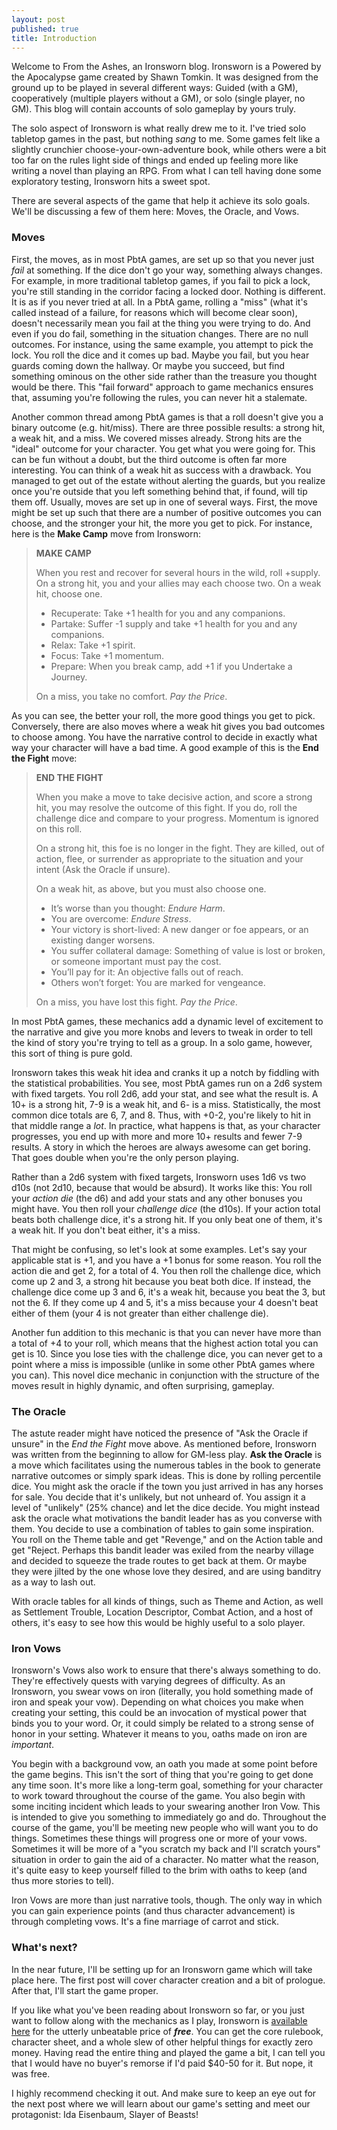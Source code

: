 ```yaml
---
layout: post
published: true
title: Introduction
---
```


Welcome to From the Ashes, an Ironsworn blog.  Ironsworn is a Powered by the Apocalypse game created by Shawn Tomkin. It was designed from the ground up to be played in several different ways: Guided (with a GM), cooperatively (multiple players without a GM), or solo (single player, no GM). This blog will contain accounts of solo gameplay by yours truly.

The solo aspect of Ironsworn is what really drew me to it. I've tried solo tabletop games in the past, but nothing *sang* to me. Some games felt like a slightly crunchier choose-your-own-adventure book, while others were a bit too far on the rules light side of things and ended up feeling more like writing a novel than playing an RPG.  From what I can tell having done some exploratory testing, Ironsworn hits a sweet spot.

There are several aspects of the game that help it achieve its solo goals.  We'll be discussing a few of them here: Moves, the Oracle, and Vows.

### Moves

 First, the moves, as in most PbtA games, are set up so that you never just *fail* at something. If the dice don't go your way, something always changes. For example, in more traditional tabletop games, if you fail to pick a lock, you're still standing in the corridor facing a locked door. Nothing is different. It is as if you never tried at all. In a PbtA game, rolling a "miss" (what it's called instead of a failure, for reasons which will become clear soon), doesn't necessarily mean you fail at the thing you were trying to do. And even if you do fail, something in the situation changes. There are no null outcomes.  For instance, using the same example, you attempt to pick the lock. You roll the dice and it comes up bad. Maybe you fail, but you hear guards coming down the hallway. Or maybe you succeed, but find something ominous on the other side rather than the treasure you thought would be there. This "fail forward" approach to game mechanics ensures that, assuming you're following the rules, you can never hit a stalemate.

Another common thread among PbtA games is that a roll doesn't give you a binary outcome (e.g. hit/miss).
There are three possible results: a strong hit, a weak hit, and a miss.
We covered misses already.
Strong hits are the "ideal" outcome for your character.
You get what you were going for.
This can be fun without a doubt, but the third outcome is often far more interesting.
You can think of a weak hit as success with a drawback.
You managed to get out of the estate without alerting the guards, but you realize once you're outside that you left something behind that, if found, will tip them off.
Usually, moves are set up in one of several ways.
First, the move might be set up such that there are a number of positive outcomes you can choose, and the stronger your hit, the more you get to pick.
For instance, here is the **Make Camp** move from Ironsworn:

> **MAKE CAMP**
> 
> When you rest and recover for several hours in the wild, roll +supply. On a strong hit, you and your allies may each choose two. On a weak hit, choose one.
> 
> - Recuperate: Take +1 health for you and any companions.
> - Partake: Suffer -1 supply and take +1 health for you and any companions.
> - Relax: Take +1 spirit.
> - Focus: Take +1 momentum.
> - Prepare: When you break camp, add +1 if you Undertake a Journey.
>
> On a miss, you take no comfort. _Pay the Price_.

As you can see, the better your roll, the more good things you get to pick.
Conversely, there are also moves where a weak hit gives you bad outcomes to choose among.
You have the narrative control to decide in exactly what way your character will have a bad time.
A good example of this is the **End the Fight** move:

> **END THE FIGHT**
> 
> When you make a move to take decisive action, and score a strong hit, you may resolve the outcome of this fight. If you do, roll the challenge dice and compare to your progress. Momentum is ignored on this roll.
> 
> On a strong hit, this foe is no longer in the fight. They are killed, out of action, flee, or surrender as appropriate to the situation and your intent (Ask the Oracle if unsure).
> 
> On a weak hit, as above, but you must also choose one.
> - It’s worse than you thought: *Endure Harm*.
> - You are overcome: *Endure Stress*.
> - Your victory is short-lived: A new danger or foe appears, or an existing danger worsens.
> - You suffer collateral damage: Something of value is lost or broken, or someone important must pay the cost.
> - You’ll pay for it: An objective falls out of reach.
> - Others won’t forget: You are marked for vengeance.
>
> On a miss, you have lost this fight. *Pay the Price*.

In most PbtA games, these mechanics add a dynamic level of excitement to the narrative and give you more knobs and levers to tweak in order to tell the kind of story you're trying to tell as a group.
In a solo game, however, this sort of thing is pure gold.

Ironsworn takes this weak hit idea and cranks it up a notch by fiddling with the statistical probabilities.
You see, most PbtA games run on a 2d6 system with fixed targets.
You roll 2d6, add your stat, and see what the result is.
A 10+ is a strong hit, 7-9 is a weak hit, and 6- is a miss. Statistically, the most common dice totals are 6, 7, and 8.
Thus, with +0-2, you're likely to hit in that middle range a *lot*.
 In practice, what happens is that, as your character progresses, you end up with more and more 10+ results and fewer 7-9 results.
 A story in which the heroes are always awesome can get boring.
 That goes double when you're the only person playing.

Rather than a 2d6 system with fixed targets, Ironsworn uses 1d6 vs two d10s (not 2d10, because that would be absurd).
It works like this: You roll your *action die* (the d6) and add your stats and any other bonuses you might have.
You then roll your *challenge dice* (the d10s).
If your action total beats both challenge dice, it's a strong hit.
If you only beat one of them, it's a weak hit.
If you don't beat either, it's a miss.

That might be confusing, so let's look at some examples.
Let's say your applicable stat is +1, and you have a +1 bonus for some reason.
You roll the action die and get 2, for a total of 4.
You then roll the challenge dice, which come up 2 and 3, a strong hit because you beat both dice.
If instead, the challenge dice come up 3 and 6, it's a weak hit, because you beat the 3, but not the 6.
If they come up 4 and 5, it's a miss because your 4 doesn't beat either of them (your 4 is not greater than either challenge die).

Another fun addition to this mechanic is that you can never have more than a total of +4 to your roll, which means that the highest action total you can get is 10.
Since you lose ties with the challenge dice, you can never get to a point where a miss is impossible (unlike in some other PbtA games where you can).
This novel dice mechanic in conjunction with the structure of the moves result in highly dynamic, and often surprising, gameplay.

### The Oracle

The astute reader might have noticed the presence of "Ask the Oracle if unsure" in the *End the Fight* move above.
 As mentioned before, Ironsworn was written from the beginning to allow for GM-less play.
 **Ask the Oracle** is a move which facilitates using the numerous tables in the book to generate narrative outcomes or simply spark ideas.
 This is done by rolling percentile dice.
 You might ask the oracle if the town you just arrived in has any horses for sale.
 You decide that it's unlikely, but not unheard of.
 You assign it a level of "unlikely" (25% chance) and let the dice decide.
 You might instead ask the oracle what motivations the bandit leader has as you converse with them.
 You decide to use a combination of tables to gain some inspiration.
 You roll on the Theme table and get "Revenge," and on the Action table and get "Reject.
  Perhaps this bandit leader was exiled from the nearby village and decided to squeeze the trade routes to get back at them.
  Or maybe they were jilted by the one whose love they desired, and are using banditry as a way to lash out. 

With oracle tables for all kinds of things, such as Theme and Action, as well as Settlement Trouble, Location Descriptor, Combat Action, and a host of others, it's easy to see how this would be highly useful to a solo player.

### Iron Vows

Ironsworn's Vows also work to ensure that there's always something to do.
They're effectively quests with varying degrees of difficulty.
As an Ironsworn, you swear vows on iron (literally, you hold something made of iron and speak your vow).
Depending on what choices you make when creating your setting, this could be an invocation of mystical power that binds you to your word.
Or, it could simply be related to a strong sense of honor in your setting.
Whatever it means to you, oaths made on iron are *important*.  

You begin with a background vow, an oath you made at some point before the game begins.
This isn't the sort of thing that you're going to get done any time soon.
It's more like a long-term goal, something for your character to work toward throughout the course of the game.
You also begin with some inciting incident which leads to your swearing another Iron Vow.
This is intended to give you something to immediately go and do.
Throughout the course of the game, you'll be meeting new people who will want you to do things.
Sometimes these things will progress one or more of your vows.
Sometimes it will be more of a "you scratch my back and I'll scratch yours" situation in order to gain the aid of a character.
No matter what the reason, it's quite easy to keep yourself filled to the brim with oaths to keep (and thus more stories to tell).

Iron Vows are more than just narrative tools, though.
The only way in which you can gain experience points (and thus character advancement) is through completing vows.
It's a fine marriage of carrot and stick.

### What's next?

In the near future, I'll be setting up for an Ironsworn game which will take place here.
The first post will cover character creation and a bit of prologue. After that, I'll start the game proper.

If you like what you've been reading about Ironsworn so far, or you just want to follow along with the mechanics as I play, Ironsworn is [available here](https://ironswornrpg.com) for the utterly unbeatable price of ***free***.
You can get the core rulebook, character sheet, and a whole slew of other helpful things for exactly zero money.
Having read the entire thing and played the game a bit, I can tell you that I would have no buyer's remorse if I'd paid $40-50 for it.
But nope, it was free.

I highly recommend checking it out.
And make sure to keep an eye out for the next post where we will learn about our game's setting and meet our protagonist: Ida Eisenbaum, Slayer of Beasts!